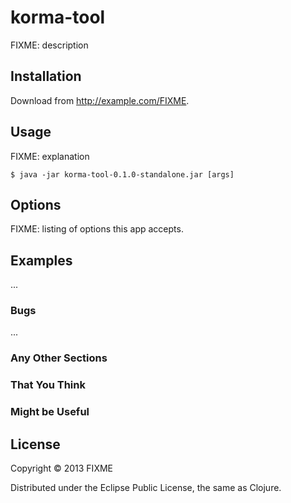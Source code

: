 # korma-tool

FIXME: description

## Installation

Download from http://example.com/FIXME.

## Usage

FIXME: explanation

    $ java -jar korma-tool-0.1.0-standalone.jar [args]

## Options

FIXME: listing of options this app accepts.

## Examples

...

### Bugs

...

### Any Other Sections
### That You Think
### Might be Useful

## License

Copyright © 2013 FIXME

Distributed under the Eclipse Public License, the same as Clojure.
